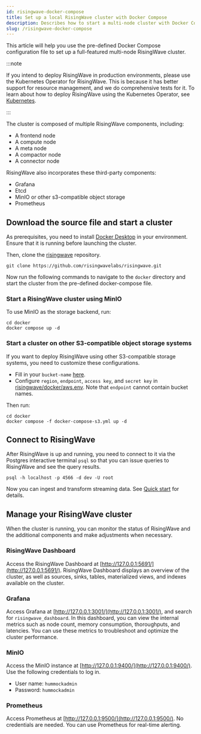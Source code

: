 ```yaml
---
id: risingwave-docker-compose
title: Set up a local RisingWave cluster with Docker Compose
description: Describes how to start a multi-node cluster with Docker Compose, and monitor RisingWave and additional components.
slug: /risingwave-docker-compose
---
```


<!-- This file is no longer maintained. Please update the content in risingwave-trial.md. -->

This article will help you use the pre-defined Docker Compose configuration file to set up a full-featured multi-node RisingWave cluster.

:::note

If you intend to deploy RisingWave in production environments, please use the Kubernetes Operator for RisingWave. This is because it has better support for resource management, and we do comprehensive tests for it. To learn about how to deploy RisingWave using the Kubernetes Operator, see [Kubernetes](risingwave-kubernetes.md).

:::

The cluster is composed of multiple RisingWave components, including:

* A frontend node
* A compute node
* A meta node
* A compactor node
* A connector node

RisingWave also incorporates these third-party components:

* Grafana
* Etcd
* MinIO or other s3-compatible object storage
* Prometheus

## Download the source file and start a cluster

As prerequisites, you need to install [Docker Desktop](https://docs.docker.com/get-docker/) in your environment. Ensure that it is running before launching the cluster.

Then, clone the [risingwave](https://github.com/risingwavelabs/risingwave) repository.

```shell
git clone https://github.com/risingwavelabs/risingwave.git
```

Now run the following commands to navigate to the `docker` directory and start the cluster from the pre-defined docker-compose file.

### Start a RisingWave cluster using MinIO

To use MinIO as the storage backend, run:

```shell
cd docker
docker compose up -d
```

### Start a cluster on other S3-compatible object storage systems

If you want to deploy RisingWave using other S3-compatible storage systems, you need to customize these configurations.

* Fill in your `bucket-name` [here](https://github.com/risingwavelabs/risingwave/blob/09cfe81dc8e230969b7b2e6f4883feb59f59a186/docker/docker-compose-s3.yml#L194).
* Configure `region`, `endpoint`, `access key`, and `secret key` in [risingwave/docker/aws.env](https://github.com/risingwavelabs/risingwave/blob/main/docker/aws.env). Note that `endpoint` cannot contain bucket names.

Then run:

```shell
cd docker
docker compose -f docker-compose-s3.yml up -d
```

## Connect to RisingWave

After RisingWave is up and running, you need to connect to it via the Postgres interactive terminal `psql` so that you can issue queries to RisingWave and see the query results.

```shell
psql -h localhost -p 4566 -d dev -U root
```

Now you can ingest and transform streaming data. See [Quick start](/get-started.md) for details.

## Manage your RisingWave cluster

When the cluster is running, you can monitor the status of RisingWave and the additional components and make adjustments when necessary.

### RisingWave Dashboard

Access the RisingWave Dashboard at [http://127.0.0.1:5691/](http://127.0.0.1:5691/). RisingWave Dashboard displays an overview of the cluster, as well as sources, sinks, tables, materialized views, and indexes available on the cluster.

### Grafana

Access Grafana at [http://127.0.0.1:3001/](http://127.0.0.1:3001/), and search for `risingwave_dashboard`. In this dashboard, you can view the internal metrics such as node count, memory consumption, thoroughputs, and latencies. You can use these metrics to troubleshoot and optimize the cluster performance.

### MinIO

Access the MinIO instance at [http://127.0.0.1:9400/](http://127.0.0.1:9400/). Use the following credentials to log in.

* User name: `hummockadmin`
* Password: `hummockadmin`

### Prometheus

Access Prometheus at [http://127.0.0.1:9500/](http://127.0.0.1:9500/). No credentials are needed. You can use Prometheus for real-time alerting.
